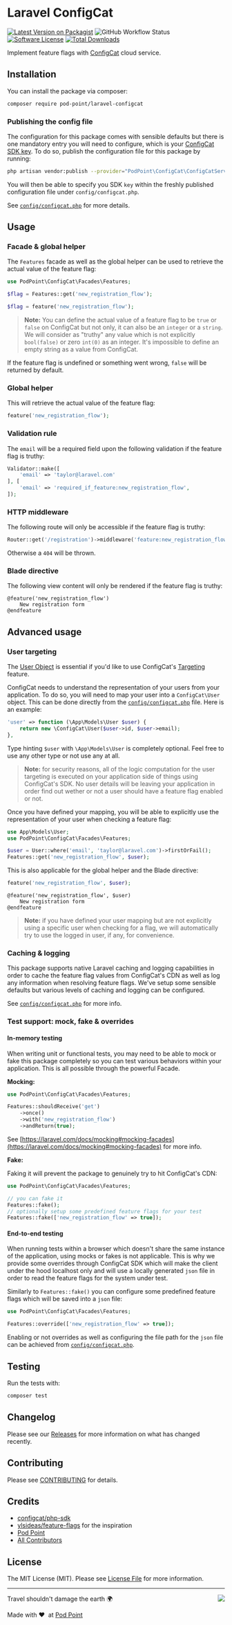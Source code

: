 # Laravel ConfigCat

[![Latest Version on Packagist](https://img.shields.io/packagist/v/pod-point/laravel-configcat.svg?style=flat-square)](https://packagist.org/packages/pod-point/laravel-configcat)
![GitHub Workflow Status](https://img.shields.io/github/actions/workflow/status/pod-point/laravel-configcat/run-tests.yml?branch=main&label=tests)
[![Software License](https://img.shields.io/badge/license-MIT-brightgreen.svg?style=flat-square)](LICENSE.md)
[![Total Downloads](https://img.shields.io/packagist/dt/pod-point/laravel-configcat.svg?style=flat-square)](https://packagist.org/packages/pod-point/laravel-configcat)

Implement feature flags with [ConfigCat](https://configcat.com) cloud service.

## Installation

You can install the package via composer:

```bash
composer require pod-point/laravel-configcat
```

### Publishing the config file

The configuration for this package comes with sensible defaults but there is one mandatory entry you will need to configure, which is your [ConfigCat SDK key](https://app.configcat.com/sdkkey). To do so, publish the configuration file for this package by running:

```bash
php artisan vendor:publish --provider="PodPoint\ConfigCat\ConfigCatServiceProvider"
```

You will then be able to specify you SDK `key` within the freshly published configuration file under `config/configcat.php`.

See [`config/configcat.php`](config/configcat.php) for more details.

## Usage

### Facade & global helper

The `Features` facade as well as the global helper can be used to retrieve the actual value of the feature flag:

```php
use PodPoint\ConfigCat\Facades\Features;

$flag = Features::get('new_registration_flow');

$flag = feature('new_registration_flow');
```

> **Note:** You can define the actual value of a feature flag to be `true` or `false` on ConfigCat but not only, it can also be an `integer` or a `string`. We will consider as "truthy" any value which is not explicitly `bool(false)` or zero `int(0)` as an integer. It's impossible to define an empty string as a value from ConfigCat.

If the feature flag is undefined or something went wrong, `false` will be returned by default.

### Global helper

This will retrieve the actual value of the feature flag:

```php
feature('new_registration_flow');
```

### Validation rule

The `email` will be a required field upon the following validation if the feature flag is truthy:

```php
Validator::make([
    'email' => 'taylor@laravel.com'
], [
    'email' => 'required_if_feature:new_registration_flow',
]);
```

### HTTP middleware

The following route will only be accessible if the feature flag is truthy:

```php
Router::get('/registration')->middleware('feature:new_registration_flow');
```

Otherwise a `404` will be thrown.

### Blade directive

The following view content will only be rendered if the feature flag is truthy:

```blade
@feature('new_registration_flow')
    New registration form
@endfeature
```

## Advanced usage

### User targeting

The [User Object](https://configcat.com/docs/sdk-reference/php/#user-object) is essential if you'd like to use ConfigCat's [Targeting](https://configcat.com/docs/advanced/targeting) feature.

ConfigCat needs to understand the representation of your users from your application. To do so, you will need to map your user into a `ConfigCat\User` object. This can be done directly from the [`config/configcat.php`](config/configcat.php) file. Here is an example:

```php
'user' => function (\App\Models\User $user) {
    return new \ConfigCat\User($user->id, $user->email);
},
```

Type hinting `$user` with `\App\Models\User` is completely optional. Feel free to use any other type or not use any at all.

> **Note:** for security reasons, all of the logic computation for the user targeting is executed on your application side of things using ConfigCat's SDK. No user details will be leaving your application in order find out wether or not a user should have a feature flag enabled or not.

Once you have defined your mapping, you will be able to explicitly use the representation of your user when checking a feature flag:

```php
use App\Models\User;
use PodPoint\ConfigCat\Facades\Features;

$user = User::where('email', 'taylor@laravel.com')->firstOrFail();
Features::get('new_registration_flow', $user);
```

This is also applicable for the global helper and the Blade directive:

```php
feature('new_registration_flow', $user);
```

```blade
@feature('new_registration_flow', $user)
    New registration form
@endfeature
```

> **Note:** if you have defined your user mapping but are not explicitly using a specific user when checking for a flag, we will automatically try to use the logged in user, if any, for convenience.

### Caching & logging

This package supports native Laravel caching and logging capabilities in order to cache the feature flag values from ConfigCat's CDN as well as log any information when resolving feature flags. We've setup some sensible defaults but various levels of caching and logging can be configured.

See [`config/configcat.php`](config/configcat.php) for more info.

### Test support: mock, fake & overrides

#### In-memory testing

When writing unit or functional tests, you may need to be able to mock or fake this package completely so you can test various behaviors within your application. This is all possible through the powerful Facade.

**Mocking:**

```php
use PodPoint\ConfigCat\Facades\Features;

Features::shouldReceive('get')
    ->once()
    ->with('new_registration_flow')
    ->andReturn(true);
```

See [https://laravel.com/docs/mocking#mocking-facades](https://laravel.com/docs/mocking#mocking-facades) for more info.

**Fake:**

Faking it will prevent the package to genuinely try to hit ConfigCat's CDN:

```php
use PodPoint\ConfigCat\Facades\Features;

// you can fake it
Features::fake();
// optionally setup some predefined feature flags for your test
Features::fake(['new_registration_flow' => true]);
```

#### End-to-end testing

When running tests within a browser which doesn't share the same instance of the application, using mocks or fakes is not applicable. This is why we provide some overrides through ConfigCat SDK which will make the client under the hood localhost only and will use a locally generated `json` file in order to read the feature flags for the system under test.

Similarly to `Features::fake()` you can configure some predefined feature flags which will be saved into a `json` file:

```php
use PodPoint\ConfigCat\Facades\Features;

Features::override(['new_registration_flow' => true]);
```

Enabling or not overrides as well as configuring the file path for the `json` file can be achieved from [`config/configcat.php`](config/configcat.php).

## Testing

Run the tests with:

```bash
composer test
```

## Changelog

Please see our [Releases](https://github.com/pod-point/laravel-configcat/releases) for more information on what has changed recently.

## Contributing

Please see [CONTRIBUTING](CONTRIBUTING.md) for details.

## Credits

- [configcat/php-sdk](https://github.com/configcat/php-sdk)
- [ylsideas/feature-flags](https://github.com/ylsideas/feature-flags) for the inspiration
- [Pod Point](https://github.com/pod-point)
- [All Contributors](https://github.com/pod-point/laravel-configcat/graphs/contributors)

## License

The MIT License (MIT). Please see [License File](LICENCE.md) for more information.

---

<img src="https://d3h256n3bzippp.cloudfront.net/pod-point-logo.svg" align="right" />

Travel shouldn't damage the earth 🌍

Made with ❤️&nbsp;&nbsp;at [Pod Point](https://pod-point.com)
